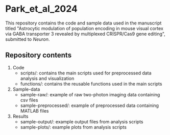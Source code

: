 # Park_et_al_2024
This repository contains the code and sample data used in the manuscript titled "Astrocytic modulation of population encoding in mouse visual cortex via GABA transporter 3 revealed by multiplexed CRISPR/Cas9 gene editing", submitted to *Neuron*.

## Repository contents 

1. Code
   - scripts/: contains the main scripts used for preprocessed data analysis and visualization
   - functions/: contains the reusable functions used in the main scripts
2. Sample-data
   - sample-raw/: example of raw two-photon imaging data containing csv files
   - sample-preprocessed/: example of preprocessed data containing MATLAB files
3. Results
   - sample-output/: example output files from analysis scripts
   - sample-plots/: example plots from analysis scripts 
